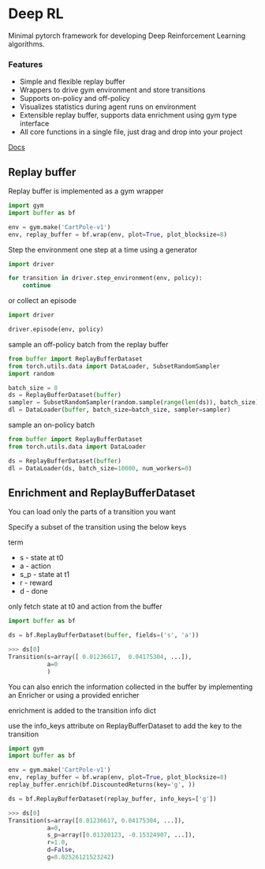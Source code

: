 # Deep RL

Minimal pytorch framework for developing Deep Reinforcement Learning algorithms.

### Features

* Simple and flexible replay buffer
* Wrappers to drive gym environment and store transitions
* Supports on-policy and off-policy
* Visualizes statistics during agent runs on environment
* Extensible replay buffer, supports data enrichment using gym type interface
* All core functions in a single file, just drag and drop into your project

[Docs](https://duanenielsen.github.io/deep_rl/)

## Replay buffer

Replay buffer is implemented as a gym wrapper

```python
import gym
import buffer as bf

env = gym.make('CartPole-v1')
env, replay_buffer = bf.wrap(env, plot=True, plot_blocksize=8)
```

Step the environment one step at a time using a generator

```python
import driver

for transition in driver.step_environment(env, policy):
    continue
```

or collect an episode

```python
import driver

driver.episode(env, policy)
```

sample an off-policy batch from the replay buffer

```python
from buffer import ReplayBufferDataset
from torch.utils.data import DataLoader, SubsetRandomSampler
import random

batch_size = 8
ds = ReplayBufferDataset(buffer)
sampler = SubsetRandomSampler(random.sample(range(len(ds)), batch_size))
dl = DataLoader(buffer, batch_size=batch_size, sampler=sampler)
```

sample an on-policy batch

```python
from buffer import ReplayBufferDataset
from torch.utils.data import DataLoader

ds = ReplayBufferDataset(buffer)
dl = DataLoader(ds, batch_size=10000, num_workers=0)
```

## Enrichment and ReplayBufferDataset

You can load only the parts of a transition you want

Specify a subset of the transition using the below keys

term
- s - state at t0
- a - action
- s_p - state at t1
- r - reward
- d - done

only fetch state at t0 and action from the buffer

```python
import buffer as bf

ds = bf.ReplayBufferDataset(buffer, fields=('s', 'a'))

>>> ds[0]
Transition(s=array([ 0.01236617,  0.04175304, ...]), 
           a=0
           )
```

You can also enrich the information collected in the buffer by implementing an Enricher or using a provided enricher

enrichment is added to the transition info dict

use the info_keys attribute on ReplayBufferDataset to add the key to the transition

```python
import gym
import buffer as bf

env = gym.make('CartPole-v1')
env, replay_buffer = bf.wrap(env, plot=True, plot_blocksize=8)
replay_buffer.enrich(bf.DiscountedReturns(key='g', ))

ds = bf.ReplayBufferDataset(replay_buffer, info_keys=['g'])

>>> ds[0]
Transition(s=array([0.01236617, 0.04175304, ...]),
           a=0,
           s_p=array([0.01320123, -0.15324907, ...]),
           r=1.0,
           d=False,
           g=8.02526121523242)

```